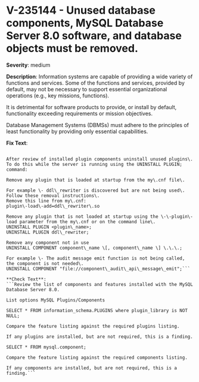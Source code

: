 # V-235144 - Unused database components, MySQL Database Server 8.0 software, and database objects must be removed.

**Severity**: medium

**Description**:
Information systems are capable of providing a wide variety of functions and services. Some of the functions and services, provided by default, may not be necessary to support essential organizational operations (e.g., key missions, functions).

It is detrimental for software products to provide, or install by default, functionality exceeding requirements or mission objectives. 

Database Management Systems (DBMSs) must adhere to the principles of least functionality by providing only essential capabilities.

**Fix Text**:
```Uninstall unused components or features that are installed and can be uninstalled\. Remove any database objects and applications that are installed to support them\.

After review of installed plugin components uninstall unused plugins\. To do this while the server is running using the UNINSTALL PLUGIN; command: 

Remove any plugin that is loaded at startup from the my\.cnf file\.

For example \- ddl\_rewriter is discovered but are not being used\. Follow these removal instructions\.
Remove this line from my\.cnf:
plugin\-load\-add=ddl\_rewriter\.so

Remove any plugin that is not loaded at startup using the \-\-plugin\-load parameter from the my\.cnf or on the command line\. 
UNINSTALL PLUGIN <plugin\_name>;
UNINSTALL PLUGIN ddl\_rewriter;

Remove any component not in use
UNINSTALL COMPONENT component\_name \[, component\_name \] \.\.\.;

For example \- The audit message emit function is not being called, the component is not needed\.  
UNINSTALL COMPONENT "file://component\_audit\_api\_message\_emit";```

**Check Text**:
```Review the list of components and features installed with the MySQL Database Server 8.0.

List options MySQL Plugins/Components

SELECT * FROM information_schema.PLUGINS where plugin_library is NOT NULL;

Compare the feature listing against the required plugins listing. 

If any plugins are installed, but are not required, this is a finding.

SELECT * FROM mysql.component;

Compare the feature listing against the required components listing. 

If any components are installed, but are not required, this is a finding.```
